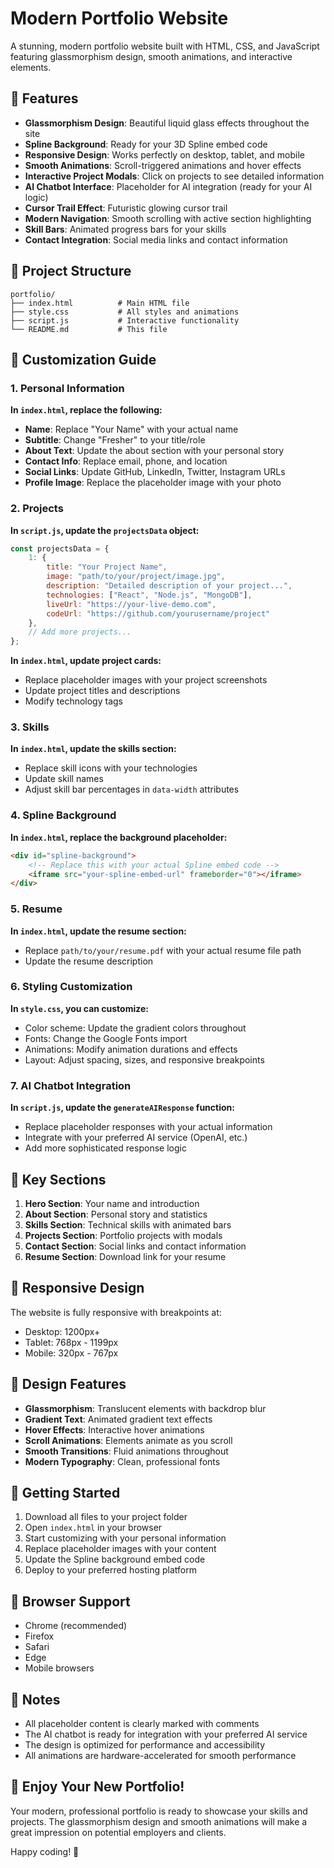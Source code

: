 # Modern Portfolio Website

A stunning, modern portfolio website built with HTML, CSS, and JavaScript featuring glassmorphism design, smooth animations, and interactive elements.

## 🚀 Features

- **Glassmorphism Design**: Beautiful liquid glass effects throughout the site
- **Spline Background**: Ready for your 3D Spline embed code
- **Responsive Design**: Works perfectly on desktop, tablet, and mobile
- **Smooth Animations**: Scroll-triggered animations and hover effects
- **Interactive Project Modals**: Click on projects to see detailed information
- **AI Chatbot Interface**: Placeholder for AI integration (ready for your AI logic)
- **Cursor Trail Effect**: Futuristic glowing cursor trail
- **Modern Navigation**: Smooth scrolling with active section highlighting
- **Skill Bars**: Animated progress bars for your skills
- **Contact Integration**: Social media links and contact information

## 📁 Project Structure

```
portfolio/
├── index.html          # Main HTML file
├── style.css           # All styles and animations
├── script.js           # Interactive functionality
└── README.md           # This file
```

## 🎨 Customization Guide

### 1. Personal Information

**In `index.html`, replace the following:**

- **Name**: Replace "Your Name" with your actual name
- **Subtitle**: Change "Fresher" to your title/role
- **About Text**: Update the about section with your personal story
- **Contact Info**: Replace email, phone, and location
- **Social Links**: Update GitHub, LinkedIn, Twitter, Instagram URLs
- **Profile Image**: Replace the placeholder image with your photo

### 2. Projects

**In `script.js`, update the `projectsData` object:**

```javascript
const projectsData = {
    1: {
        title: "Your Project Name",
        image: "path/to/your/project/image.jpg",
        description: "Detailed description of your project...",
        technologies: ["React", "Node.js", "MongoDB"],
        liveUrl: "https://your-live-demo.com",
        codeUrl: "https://github.com/yourusername/project"
    },
    // Add more projects...
};
```

**In `index.html`, update project cards:**
- Replace placeholder images with your project screenshots
- Update project titles and descriptions
- Modify technology tags

### 3. Skills

**In `index.html`, update the skills section:**
- Replace skill icons with your technologies
- Update skill names
- Adjust skill bar percentages in `data-width` attributes

### 4. Spline Background

**In `index.html`, replace the background placeholder:**

```html
<div id="spline-background">
    <!-- Replace this with your actual Spline embed code -->
    <iframe src="your-spline-embed-url" frameborder="0"></iframe>
</div>
```

### 5. Resume

**In `index.html`, update the resume section:**
- Replace `path/to/your/resume.pdf` with your actual resume file path
- Update the resume description

### 6. Styling Customization

**In `style.css`, you can customize:**
- Color scheme: Update the gradient colors throughout
- Fonts: Change the Google Fonts import
- Animations: Modify animation durations and effects
- Layout: Adjust spacing, sizes, and responsive breakpoints

### 7. AI Chatbot Integration

**In `script.js`, update the `generateAIResponse` function:**
- Replace placeholder responses with your actual information
- Integrate with your preferred AI service (OpenAI, etc.)
- Add more sophisticated response logic

## 🎯 Key Sections

1. **Hero Section**: Your name and introduction
2. **About Section**: Personal story and statistics
3. **Skills Section**: Technical skills with animated bars
4. **Projects Section**: Portfolio projects with modals
5. **Contact Section**: Social links and contact information
6. **Resume Section**: Download link for your resume

## 📱 Responsive Design

The website is fully responsive with breakpoints at:
- Desktop: 1200px+
- Tablet: 768px - 1199px
- Mobile: 320px - 767px

## 🎨 Design Features

- **Glassmorphism**: Translucent elements with backdrop blur
- **Gradient Text**: Animated gradient text effects
- **Hover Effects**: Interactive hover animations
- **Scroll Animations**: Elements animate as you scroll
- **Smooth Transitions**: Fluid animations throughout
- **Modern Typography**: Clean, professional fonts

## 🚀 Getting Started

1. Download all files to your project folder
2. Open `index.html` in your browser
3. Start customizing with your personal information
4. Replace placeholder images with your content
5. Update the Spline background embed code
6. Deploy to your preferred hosting platform

## 🔧 Browser Support

- Chrome (recommended)
- Firefox
- Safari
- Edge
- Mobile browsers

## 📝 Notes

- All placeholder content is clearly marked with comments
- The AI chatbot is ready for integration with your preferred AI service
- The design is optimized for performance and accessibility
- All animations are hardware-accelerated for smooth performance

## 🎉 Enjoy Your New Portfolio!

Your modern, professional portfolio is ready to showcase your skills and projects. The glassmorphism design and smooth animations will make a great impression on potential employers and clients.

Happy coding! 🚀

